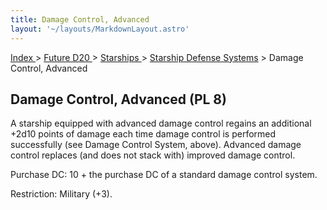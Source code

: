 ```yaml
---
title: Damage Control, Advanced
layout: '~/layouts/MarkdownLayout.astro'
---
```


[ Index ](/) > [ Future D20 ](/future.d20.srd) > [ Starships ](/future.d20.srd/starships) > [Starship Defense Systems](/future.d20.srd/starships/starship.defense.systems) > Damage Control, Advanced

##  Damage Control, Advanced (PL 8)

A starship equipped with advanced damage control regains an additional +2d10
points of damage each time damage control is performed successfully (see
Damage Control System, above). Advanced damage control replaces (and does not
stack with) improved damage control.

Purchase DC: 10 + the purchase DC of a standard damage control system.

Restriction: Military (+3).

